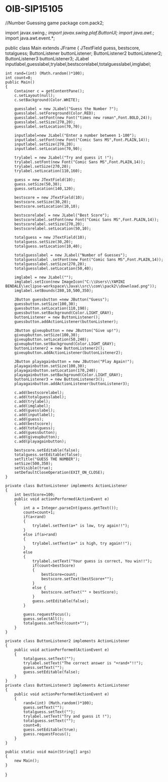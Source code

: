 # OIB-SIP15105
//Number Guessing game
package com.pack2;

import javax.swing.*;
import javax.swing.plaf.ButtonUI;
import java.awt.*;
import java.awt.event.*;

public class Main extends JFrame
{
    JTextField guess, bestscore, totalguess;
    ButtonListener buttonListener;
    ButtonListener2 buttonListener2;
    ButtonListener3 buttonListener3;
    JLabel inputlabel,guesslabel,trylabel,bestscorelabel,totalguesslabel,imglabel;

    int rand=(int) (Math.random()*100);
    int count=0;
    public Main()
    {
        Container c = getContentPane();
        c.setLayout(null);
        c.setBackground(Color.WHITE);

        guesslabel = new JLabel("Guess the Number ?");
        guesslabel.setForeground(Color.RED);
        guesslabel.setFont(new Font("times new roman",Font.BOLD,24));
        guesslabel.setSize(270,20);
        guesslabel.setLocation(70,70);

        inputlabel=new JLabel("Enter a number between 1-100");
        inputlabel.setFont(new Font("Comic Sans MS",Font.PLAIN,14));
        inputlabel.setSize(270,20);
        inputlabel.setLocation(70,90);

        trylabel = new JLabel("Try and guess it !");
        trylabel.setFont(new Font("Comic Sans MS",Font.PLAIN,14));
        trylabel.setSize(270,20);
        trylabel.setLocation(110,160);

        guess = new JTextField(10);
        guess.setSize(50,30);
        guess.setLocation(140,120);

        bestscore = new JTextField(10);
        bestscore.setSize(30,20);
        bestscore.setLocation(10,10);

        bestscorelabel = new JLabel("Best Score");
        bestscorelabel.setFont(new Font("Comic Sans MS",Font.PLAIN,14));
        bestscorelabel.setSize(270,20);
        bestscorelabel.setLocation(50,10);

        totalguess = new JTextField(10);
        totalguess.setSize(30,20);
        totalguess.setLocation(10,40);

        totalguesslabel = new JLabel("Number of Guesses");
        totalguesslabel .setFont(new Font("Comic Sans MS",Font.PLAIN,14));
        totalguesslabel.setSize(270,20);
        totalguesslabel.setLocation(50,40);

        imglabel = new JLabel("");
        imglabel.setIcon(new ImageIcon("C:\\Users\\YAMINI BENDALE\\eclipse-workspace\\Java\\src\\com\\pack2\\download.png"));
        imglabel.setBounds(280,10,500,350);

        JButton guessbutton =new JButton("Guess");
        guessbutton.setSize(100,30);
        guessbutton.setLocation(110,190);
        guessbutton.setBackground(Color.LIGHT_GRAY);
        buttonListener = new ButtonListener();
        guessbutton.addActionListener(buttonListener);

        JButton giveupbutton = new JButton("Give up!");
        giveupbutton.setSize(100,30);
        giveupbutton.setLocation(50,240);
        giveupbutton.setBackground(Color.LIGHT_GRAY);
        buttonListener2 = new ButtonListener2();
        giveupbutton.addActionListener(buttonListener2);

        JButton playagainbutton = new JButton("Play Again!");
        playagainbutton.setSize(100,30);
        playagainbutton.setLocation(170,240);
        playagainbutton.setBackground(Color.LIGHT_GRAY);
        buttonListener3 = new ButtonListener3();
        playagainbutton.addActionListener(buttonListener3);

        c.add(bestscorelabel);
        c.add(totalguesslabel);
        c.add(trylabel);
        c.add(imglabel);
        c.add(guesslabel);
        c.add(inputlabel);
        c.add(guess);
        c.add(bestscore);
        c.add(totalguess);
        c.add(guessbutton);
        c.add(giveupbutton);
        c.add(playagainbutton);

        bestscore.setEditable(false);
        totalguess.setEditable(false);
        setTitle("GUESS THE NUMBER");
        setSize(500,350);
        setVisible(true);
        setDefaultCloseOperation(EXIT_ON_CLOSE);
    }

    private class ButtonListener implements ActionListener
    {
        int bestScore=100;
        public void actionPerformed(ActionEvent e)
        {
            int a = Integer.parseInt(guess.getText());
            count=count+1;
            if(a<rand)
            {
                trylabel.setText(a+" is low, try again!!");
            }
            else if(a>rand)
            {
                trylabel.setText(a+" is high, try again!!");
            }
            else
            {
                trylabel.setText("Your guess is correct, You win!!");
                if(count<bestScore)
                {
                    bestScore=count;
                    bestscore.setText(bestScore+"");
                }
                else {
                    bestscore.setText("" + bestScore);
                }
                guess.setEditable(false);
            }

            guess.requestFocus();
            guess.selectAll();
            totalguess.setText(count+"");
        }
    }

    private class ButtonListener2 implements ActionListener
    {
        public void actionPerformed(ActionEvent e)
        {
            totalguess.setText("");
            trylabel.setText("The correct answer is "+rand+"!!");
            guess.setText("");
            guess.setEditable(false);
        }
    }
    private class ButtonListener3 implements ActionListener
    {
        public void actionPerformed(ActionEvent e)
        {
            rand=(int) (Math.random()*100);
            guess.setText("");
            totalguess.setText("");
            trylabel.setText("Try and guess it !");
            totalguess.setText("");
            count=0;
            guess.setEditable(true);
            guess.requestFocus();
        }
    }

    public static void main(String[] args)
    {
        new Main();
    }
}
